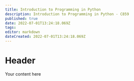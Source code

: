 ```yaml
---
title: Introduction to Programming in Python
description: Introduction to Programming in Python - C859
published: true
date: 2022-07-01T13:24:18.069Z
tags: 
editor: markdown
dateCreated: 2022-07-01T13:24:18.069Z
---
```


# Header
Your content here